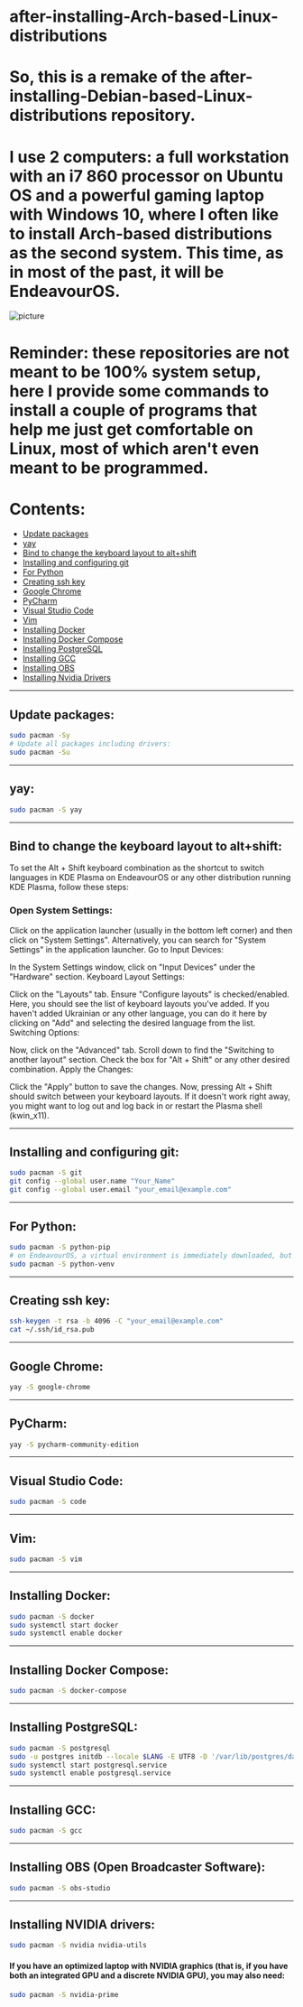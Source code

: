 # after-installing-Arch-based-Linux-distributions


# So, this is a remake of the after-installing-Debian-based-Linux-distributions repository.
# I use 2 computers: a full workstation with an i7 860 processor on Ubuntu OS and a powerful gaming laptop with Windows 10, where I often like to install Arch-based distributions as the second system. This time, as in most of the past, it will be EndeavourOS.

![picture](img/EndeavourOS.png)

# Reminder: these repositories are not meant to be 100% system setup, here I provide some commands to install a couple of programs that help me just get comfortable on Linux, most of which aren't even meant to be programmed.


# Contents:
- [Update packages](#update-packages)
- [yay](#yay)
- [Bind to change the keyboard layout to alt+shift](#bind-to-change-the-keyboard-layout-to-altshift)
- [Installing and configuring git](#installing-and-configuring-git)
- [For Python](#for-python)
- [Creating ssh key](#creating-ssh-key)
- [Google Chrome](#google-chrome)
- [PyCharm](#pycharm)
- [Visual Studio Code](#visual-studio-code)
- [Vim](#vim)
- [Installing Docker](#installing-docker)
- [Installing Docker Compose](#installing-docker-compose)
- [Installing PostgreSQL](#installing-postgresql)
- [Installing GCC](#installing-gcc)
- [Installing OBS](#installing-obs-open-broadcaster-software)
- [Installing Nvidia Drivers](#installing-nvidia-drivers)

---

## Update packages:

```bash
sudo pacman -Sy
# Update all packages including drivers:
sudo pacman -Su
```

---

## yay:

```bash
sudo pacman -S yay
```

---

## Bind to change the keyboard layout to alt+shift:

To set the Alt + Shift keyboard combination as the shortcut to switch languages in KDE Plasma on EndeavourOS or any other distribution running KDE Plasma, follow these steps:

### Open System Settings:

Click on the application launcher (usually in the bottom left corner) and then click on "System Settings". Alternatively, you can search for "System Settings" in the application launcher.
Go to Input Devices:

In the System Settings window, click on "Input Devices" under the "Hardware" section.
Keyboard Layout Settings:

Click on the "Layouts" tab.
Ensure "Configure layouts" is checked/enabled.
Here, you should see the list of keyboard layouts you've added. If you haven't added Ukrainian or any other language, you can do it here by clicking on "Add" and selecting the desired language from the list.
Switching Options:

Now, click on the "Advanced" tab.
Scroll down to find the "Switching to another layout" section.
Check the box for "Alt + Shift" or any other desired combination.
Apply the Changes:

Click the "Apply" button to save the changes.
Now, pressing Alt + Shift should switch between your keyboard layouts. If it doesn't work right away, you might want to log out and log back in or restart the Plasma shell (kwin_x11).

---

## Installing and configuring git:
```bash
sudo pacman -S git
git config --global user.name "Your_Name"
git config --global user.email "your_email@example.com"
```

---

## For Python:
```bash
sudo pacman -S python-pip
# on EndeavourOS, a virtual environment is immediately downloaded, but you can try it
sudo pacman -S python-venv
```

---

## Creating ssh key:
```bash
ssh-keygen -t rsa -b 4096 -C "your_email@example.com"
cat ~/.ssh/id_rsa.pub
```
---

## Google Chrome:
```bash
yay -S google-chrome
```

---

## PyCharm:
```bash
yay -S pycharm-community-edition
```

---

## Visual Studio Code:
```bash
sudo pacman -S code
```

---

## Vim:
```bash
sudo pacman -S vim
```

---

## Installing Docker:
```bash
sudo pacman -S docker
sudo systemctl start docker
sudo systemctl enable docker
```

---

## Installing Docker Compose:
```bash
sudo pacman -S docker-compose
```

---

## Installing PostgreSQL:
```bash
sudo pacman -S postgresql
sudo -u postgres initdb --locale $LANG -E UTF8 -D '/var/lib/postgres/data'
sudo systemctl start postgresql.service
sudo systemctl enable postgresql.service
```

---

## Installing GCC:
```bash
sudo pacman -S gcc
```

---

## Installing OBS (Open Broadcaster Software):
```bash
sudo pacman -S obs-studio
```

---

## Installing NVIDIA drivers:
```bash
sudo pacman -S nvidia nvidia-utils
```

#### If you have an optimized laptop with NVIDIA graphics (that is, if you have both an integrated GPU and a discrete NVIDIA GPU), you may also need:
```bash
sudo pacman -S nvidia-prime
```



